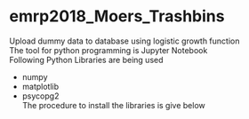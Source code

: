 # emrp2018_Moers_Trashbins
Upload dummy data to database using logistic growth function  
The tool for python programming is Jupyter Notebook  
Following Python Libraries are being used  

* numpy   
* matplotlib  
* psycopg2  
The procedure to install the libraries is give below  

